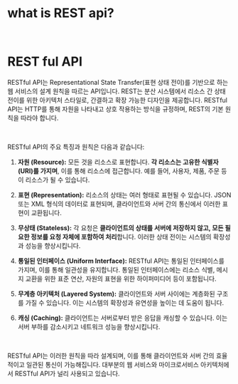# what is REST api?


​		

# REST ful API

RESTful API는 Representational State Transfer(표현 상태 전이)를 기반으로 하는 웹 서비스의 설계 원칙을 따르는 API입니다. REST는 분산 시스템에서 리소스 간 상태 전이를 위한 아키텍처 스타일로, 간결하고 확장 가능한 디자인을 제공합니다. RESTful API는 HTTP를 통해 자원을 나타내고 상호 작용하는 방식을 규정하며, REST의 기본 원칙을 따라야 합니다.

​	

RESTful API의 주요 특징과 원칙은 다음과 같습니다:

1. **자원 (Resource):** 모든 것을 리소스로 표현합니다. **각 리소스는 고유한 식별자(URI)를 가지며**, 이를 통해 리소스에 접근합니다. 예를 들어, 사용자, 제품, 주문 등이 리소스가 될 수 있습니다.

2. **표현 (Representation):** 리소스의 상태는 여러 형태로 표현될 수 있습니다. JSON 또는 XML 형식의 데이터로 표현되며, 클라이언트와 서버 간의 통신에서 이러한 표현이 교환됩니다.

3. **무상태 (Stateless):** 각 요청은 **클라이언트의 상태를 서버에 저장하지 않고, 모든 필요한 정보를 요청 자체에 포함하여 처리**합니다. 이러한 상태 전이는 시스템의 확장성과 성능을 향상시킵니다.

4. **통일된 인터페이스 (Uniform Interface):** RESTful API는 통일된 인터페이스를 가지며, 이를 통해 일관성을 유지합니다. 통일된 인터페이스에는 리소스 식별, 메시지 교환을 위한 표준 연산, 자원의 표현을 위한 하이퍼미디어 등이 포함됩니다.

5. **무계층 아키텍처 (Layered System):** 클라이언트와 서버 사이에는 계층화된 구조를 가질 수 있습니다. 이는 시스템의 확장성과 유연성을 높이는 데 도움이 됩니다.

6. **캐싱 (Caching):** 클라이언트는 서버로부터 받은 응답을 캐싱할 수 있습니다. 이는 서버 부하를 감소시키고 네트워크 성능을 향상시킵니다.

   ​		

RESTful API는 이러한 원칙을 따라 설계되며, 이를 통해 클라이언트와 서버 간의 효율적이고 일관된 통신이 가능해집니다. 대부분의 웹 서비스와 마이크로서비스 아키텍처에서 RESTful API가 널리 사용되고 있습니다.

​	

​	

​	

​	


